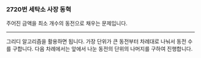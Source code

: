 ### 2720번 세탁소 사장 동혁

주어진 금액을 최소 개수의 동전으로 채우는 문제입니다.

---

그리디 알고리즘을 활용하면 됩니다. 가장 단위가 큰 동전부터 차례대로 나눠서 동전 수를 구합니다. 다음 차례에서는 앞에서 나눈 동전의 단위의 나머지를 구하여 진행합니다.
